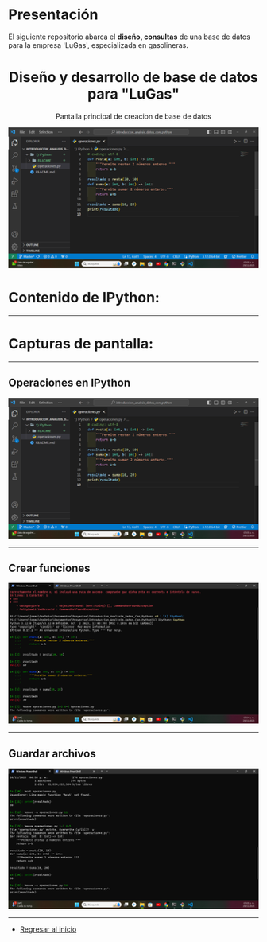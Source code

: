 # Presentación

El siguiente repositorio abarca el **diseño, consultas** de una base de datos para la empresa 'LuGas', especializada en gasolineras.

<h1 align="center"> Diseño y desarrollo de base de datos para "LuGas" </h1>
<p align="center"> Pantalla principal de creacion de base de datos </p>
<p align="center"><img src="README/1_Resultado_Final.png"/></p>

# Contenido de IPython:

---

# Capturas de pantalla:

---

## Operaciones en IPython

![Operaciones en IPython](README/1_Resultado_Final.png)

---

## Crear funciones

![Crear funciones](README/2_Crear_Funciones.png)

---

## Guardar archivos

![Guardar archivos](README/3_Guardar_Archivo.png)

---

- [Regresar al inicio](#presentación)
